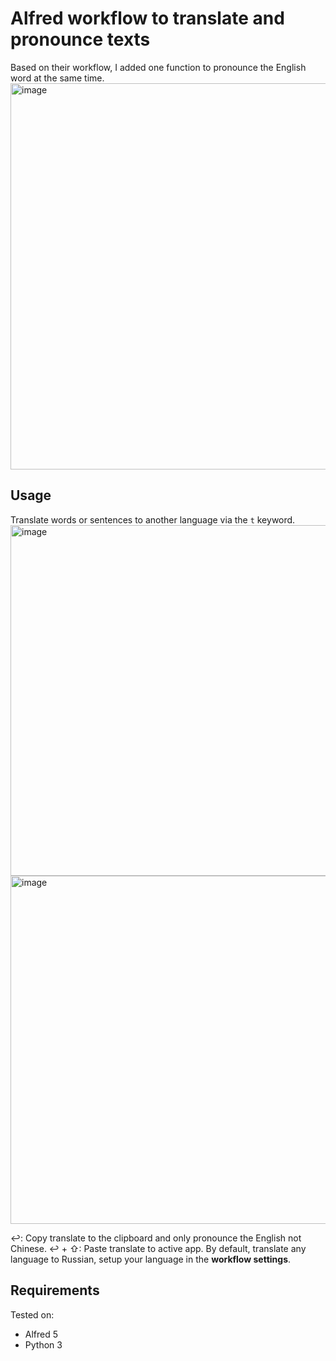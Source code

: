 # Alfred workflow to translate and pronounce texts
Based on their workflow, I added one function to pronounce the English word at the same time.
<img width="618" alt="image" src="https://github.com/user-attachments/assets/52c2ac57-ed5a-4071-b4b4-9ed016b4a6be">


## Usage
Translate words or sentences to another language via the `t` keyword.
<img width="561" alt="image" src="https://github.com/user-attachments/assets/53eac765-07bd-4a23-a310-655dde32df18">
<img width="557" alt="image" src="https://github.com/user-attachments/assets/a51621c7-c073-47ac-99c4-a27195a4ece2">


↩: Copy translate to the clipboard and only pronounce the English not Chinese. 
↩ + ⇧: Paste translate to active app.
By default, translate any language to Russian, setup your language in the **workflow settings**.
## Requirements
Tested on:
- Alfred 5
- Python 3



